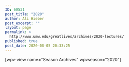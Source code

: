 ```yaml
---
ID: 60531
post_title: "2020"
author: Ali Hieber
post_excerpt: ""
layout: page
permalink: >
  http://www.umw.edu/greatlives/archives/2020-lectures/
published: true
post_date: 2020-08-05 20:33:25
---
```

[wpv-view name="Season Archives" wpvseason="2020"]